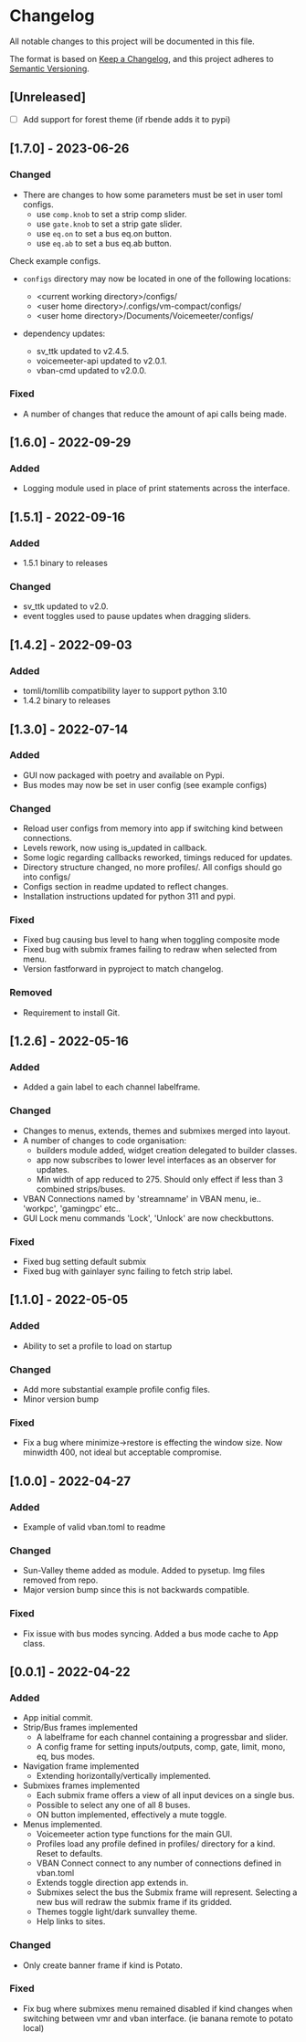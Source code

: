 # Changelog

All notable changes to this project will be documented in this file.

The format is based on [Keep a Changelog](https://keepachangelog.com/en/1.0.0/),
and this project adheres to [Semantic Versioning](https://semver.org/spec/v2.0.0.html).

## [Unreleased]

-   [ ] Add support for forest theme (if rbende adds it to pypi)

## [1.7.0] - 2023-06-26

### Changed

-   There are changes to how some parameters must be set in user toml configs.
    -   use `comp.knob` to set a strip comp slider.
    -   use `gate.knob` to set a strip gate slider.
    -   use `eq.on` to set a bus eq.on button.
    -   use `eq.ab` to set a bus eq.ab button.

Check example configs.

-   `configs` directory may now be located in one of the following locations:
    -   \<current working directory>/configs/
    -   \<user home directory>/.configs/vm-compact/configs/
    -   \<user home directory>/Documents/Voicemeeter/configs/

-   dependency updates:
    -   sv_ttk updated to v2.4.5.
    -   voicemeeter-api updated to v2.0.1.
    -   vban-cmd updated to v2.0.0.

### Fixed

-   A number of changes that reduce the amount of api calls being made.

## [1.6.0] - 2022-09-29

### Added

-   Logging module used in place of print statements across the interface.

## [1.5.1] - 2022-09-16

### Added

-   1.5.1 binary to releases

### Changed

-   sv_ttk updated to v2.0.
-   event toggles used to pause updates when dragging sliders.

## [1.4.2] - 2022-09-03

### Added

-   tomli/tomllib compatibility layer to support python 3.10
-   1.4.2 binary to releases

## [1.3.0] - 2022-07-14

### Added

-   GUI now packaged with poetry and available on Pypi.
-   Bus modes may now be set in user config (see example configs)

### Changed

-   Reload user configs from memory into app if switching kind between connections.
-   Levels rework, now using is_updated in callback.
-   Some logic regarding callbacks reworked, timings reduced for updates.
-   Directory structure changed, no more profiles/. All configs should go into configs/
-   Configs section in readme updated to reflect changes.
-   Installation instructions updated for python 311 and pypi.

### Fixed

-   Fixed bug causing bus level to hang when toggling composite mode
-   Fixed bug with submix frames failing to redraw when selected from menu.
-   Version fastforward in pyproject to match changelog.

### Removed

-   Requirement to install Git.

## [1.2.6] - 2022-05-16

### Added

-   Added a gain label to each channel labelframe.

### Changed

-   Changes to menus, extends, themes and submixes merged into layout.
-   A number of changes to code organisation:
    -   builders module added, widget creation delegated to builder classes.
    -   app now subscribes to lower level interfaces as an observer for updates.
    -   Min width of app reduced to 275. Should only effect if less than 3 combined strips/buses.
-   VBAN Connections named by 'streamname' in VBAN menu, ie.. 'workpc', 'gamingpc' etc..
-   GUI Lock menu commands 'Lock', 'Unlock' are now checkbuttons.

### Fixed

-   Fixed bug setting default submix
-   Fixed bug with gainlayer sync failing to fetch strip label.

## [1.1.0] - 2022-05-05

### Added

-   Ability to set a profile to load on startup

### Changed

-   Add more substantial example profile config files.
-   Minor version bump

### Fixed

-   Fix a bug where minimize->restore is effecting the window size. Now minwidth 400, not ideal
    but acceptable compromise.

## [1.0.0] - 2022-04-27

### Added

-   Example of valid vban.toml to readme

### Changed

-   Sun-Valley theme added as module. Added to pysetup. Img files removed from repo.
-   Major version bump since this is not backwards compatible.

### Fixed

-   Fix issue with bus modes syncing. Added a bus mode cache to App class.

## [0.0.1] - 2022-04-22

### Added

-   App initial commit.
-   Strip/Bus frames implemented
    -   A labelframe for each channel containing a progressbar and slider.
    -   A config frame for setting inputs/outputs, comp, gate, limit, mono, eq, bus modes.
-   Navigation frame implemented
    -   Extending horizontally/vertically implemented.
-   Submixes frames implemented
    -   Each submix frame offers a view of all input devices on a single bus.
    -   Possible to select any one of all 8 buses.
    -   ON button implemented, effectively a mute toggle.
-   Menus implemented.
    -   Voicemeeter action type functions for the main GUI.
    -   Profiles load any profile defined in profiles/ directory for a kind. Reset to defaults.
    -   VBAN Connect connect to any number of connections defined in vban.toml
    -   Extends toggle direction app extends in.
    -   Submixes select the bus the Submix frame will represent. Selecting a new bus will redraw the submix frame if its gridded.
    -   Themes toggle light/dark sunvalley theme.
    -   Help links to sites.

### Changed

-   Only create banner frame if kind is Potato.

### Fixed

-   Fix bug where submixes menu remained disabled if kind changes when switching between vmr and vban interface. (ie banana remote to potato local)
